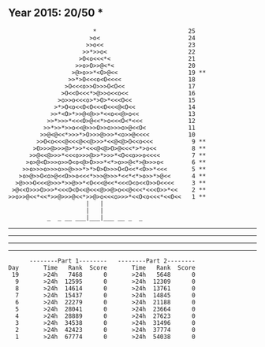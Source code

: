 Year 2015: 20/50 *
------------------------------------------------------------
                            *                          25 
                           >o<                         24 
                          >>o<<                        23 
                         >>*>>o<                       22 
                        >O<o<<<*<                      21 
                       >>o>O>>@<*<                     20 
                      >@>o>>*<O>@<<                    19 **
                     >>*>O<<<o<O<<<<                   18 
                    >O<<<o>>O>>>O<O<<                  17 
                   >O<<O<<<*>@>>o<<o<<                 16 
                  >o>>o<<<o>*>O>*<<<O<<                15 
                 >*>O<o<<O<O<<<O<<<@<O<<               14 
                >>*<O>*>>@<@>>*<<o<<@>o<<              13 
               >>*>>>*<<<O>@<<*>o<<<O<*<<<             12 
              >>*>>*>>o<<@>>>O>>o>>>o>@<<O<            11 
             >>@<@<<*>>>*>O>>>@>>>*<o>>@<<<<           10 
            >>O<o<<<@<<<@<<@>>>*<<@<@>O<<o<<<           9 **
           >O>>>@>>>@>*>>*<<<@<@>O>@<<<*>*>o<<          8 **
          >>@<<@>>>*<<<o>>>@>>*>>>*<O<<o>>o<<<<         7 **
         >o>@<O>>>o>>O<o<@>O>>>*<*>o>>@<*>@>>>o<        6 **
        >>o>>>o>>>o>>@>>>*>*>O>O>>>O<O<<*<O>>*<<<       5 **
       >o>@>>O<o>@<<O>>o<<<*>>>@>>>*<<*<*>o>>*>@<<      4 **
      >@>>>O<<<@>>>*>>@>>*<O<<<@<<*<<<O<o<<O>>O<<<<     3 **
     >@<<O>>>O>>>*<<<O<O<<@<<<@>>@>o<<@<<<*<<<O>>*<<    2 **
    >>o>>@<<*<<*>>@>>>@<<*>>@>o<<<o>>>*<<O<o<<<*<<O<<   1 **
                          |   |                             
                          |   |                             
               _  _ __ ___|___|___ __ _  _                  

__ ___ _ _ __ ____ __ ___ _ ____ ___ _ ___

_ __ _ _ __ __ _ _ _ _____ _ ___ ___ ____

___ ____ _ __ _ ____ ____ _ _____ ___ _

_ _ _ _ ____ ___ ____ _ __ __ ___ __ _ _

          --------Part 1--------   --------Part 2--------
    Day       Time   Rank  Score       Time   Rank  Score
     19       >24h   7468      0       >24h   5648      0
      9       >24h  12595      0       >24h  12309      0
      8       >24h  14614      0       >24h  13761      0
      7       >24h  15437      0       >24h  14845      0
      6       >24h  22279      0       >24h  21188      0
      5       >24h  28041      0       >24h  23664      0
      4       >24h  28889      0       >24h  27623      0
      3       >24h  34538      0       >24h  31496      0
      2       >24h  42423      0       >24h  37774      0
      1       >24h  67774      0       >24h  54038      0

